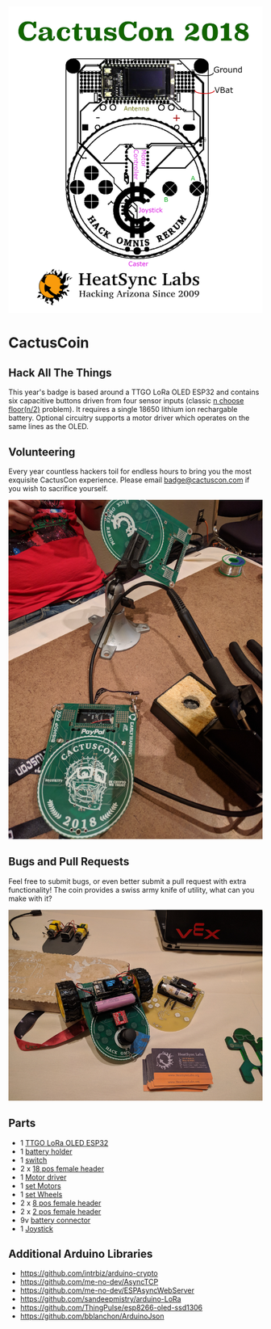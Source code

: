 ![CactusCon 2018](https://github.com/erikwilson/CactusCon7/raw/master/images/board1.png "CactusCon 2018")

# CactusCoin

## Hack All The Things

This year's badge is based around a TTGO LoRa OLED ESP32 and contains six capacitive buttons driven from four sensor inputs (classic [n choose floor(n/2)](http://www.wolframalpha.com/input/?i=n+choose+floor(n%2F2)) problem). It requires a single 18650 lithium ion rechargable battery. Optional circuitry supports a motor driver which operates on the same lines as the OLED.

## Volunteering

Every year countless hackers toil for endless hours to bring you the most exquisite CactusCon experience. Please email badge@cactuscon.com if you wish to sacrifice yourself.

![Volunteer](https://github.com/erikwilson/CactusCon7/raw/master/images/board2.png "Volunteer")

## Bugs and Pull Requests

Feel free to submit bugs, or even better submit a pull request with extra functionality! The coin provides a swiss army knife of utility, what can you make with it?

![Pull Request](https://github.com/erikwilson/CactusCon7/raw/master/images/board3.png "Pull Request")

## Parts

* 1 [TTGO LoRa OLED ESP32](https://www.aliexpress.com/item/2pcs-sets-TTGO-LORA-SX1278-ESP32-0-96-OLED-16-Mt-bytes-128-Mt-bit-433Mhz/32832523252.html)
* 1 [battery holder](https://www.digikey.com/product-detail/en/BH-18650-PC/BH-18650-PC-ND/3029216/?itemSeq=272342283)
* 1 [switch](https://www.digikey.com/product-detail/en/MHSS1105/679-1849-ND/1949465/?itemSeq=272294708)
* 2 x [18 pos female header](https://www.digikey.com/product-detail/en/PPTC181LFBN-RC/S7016-ND/810156/?itemSeq=272349209)
* 1 [Motor driver](https://www.sparkfun.com/products/14450)
* 1 [set Motors](https://www.sparkfun.com/products/13302)
* 1 [set Wheels](https://www.sparkfun.com/products/13259)
* 2 x [8 pos female header](https://www.digikey.com/product-detail/en/sullins-connector-solutions/PPTC081LFBN-RC/S7006-ND/810147)
* 2 x [2 pos female header](https://www.digikey.com/product-detail/en/sullins-connector-solutions/PPPC021LFBN-RC/S7035-ND/810174)
* 9v [battery connector](https://www.digikey.com/products/en?keywords=36-232-ND)
* 1 [Joystick](https://www.sparkfun.com/products/9032P)

## Additional Arduino Libraries

* https://github.com/intrbiz/arduino-crypto
* https://github.com/me-no-dev/AsyncTCP
* https://github.com/me-no-dev/ESPAsyncWebServer
* https://github.com/sandeepmistry/arduino-LoRa
* https://github.com/ThingPulse/esp8266-oled-ssd1306
* https://github.com/bblanchon/ArduinoJson
